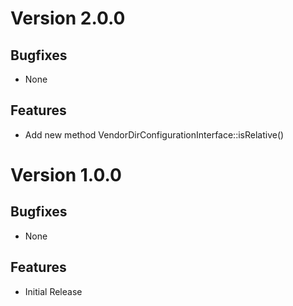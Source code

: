 # Version 2.0.0

## Bugfixes

* None

## Features

* Add new method VendorDirConfigurationInterface::isRelative()

# Version 1.0.0

## Bugfixes

* None

## Features

* Initial Release